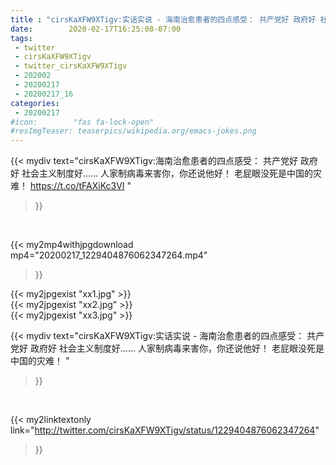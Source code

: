 ```yaml
---
title : "cirsKaXFW9XTigv:实话实说 - 海南治愈患者的四点感受： 共产党好 政府好 社会主义制度好…… 人家制病毒来害你，你还说他好！ 老屁眼没死是中国的灾难！ "
date:        2020-02-17T16:25:08-07:00
tags:
 - twitter
 - cirsKaXFW9XTigv
 - twitter_cirsKaXFW9XTigv
 - 202002
 - 20200217
 - 20200217_16
categories:
 - 20200217
#icon:        "fas fa-lock-open"
#resImgTeaser: teaserpics/wikipedia.org/emacs-jokes.png
---
```


{{< mydiv text="cirsKaXFW9XTigv:海南治愈患者的四点感受： 共产党好 政府好 社会主义制度好…… 人家制病毒来害你，你还说他好！ 老屁眼没死是中国的灾难！ https://t.co/tFAXiKc3VI "
>}}
<br>


{{< my2mp4withjpgdownload mp4="20200217_1229404876062347264.mp4"
>}}

{{< my2jpgexist "xx1.jpg" >}}<br>
{{< my2jpgexist "xx2.jpg" >}}<br>
{{< my2jpgexist "xx3.jpg" >}}<br>



{{< mydiv text="cirsKaXFW9XTigv:实话实说 - 海南治愈患者的四点感受： 共产党好 政府好 社会主义制度好…… 人家制病毒来害你，你还说他好！ 老屁眼没死是中国的灾难！ "
>}}
<br>

{{< my2linktextonly link="http://twitter.com/cirsKaXFW9XTigv/status/1229404876062347264"
>}}


<br>

